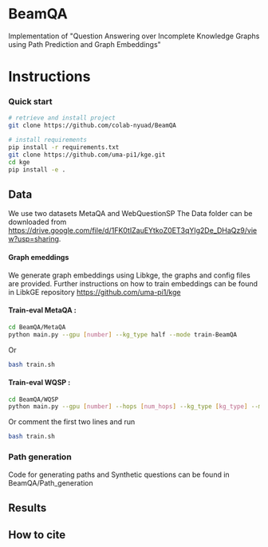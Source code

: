 # BeamQA

Implementation of "Question Answering over Incomplete Knowledge Graphs using Path Prediction and Graph Embeddings"


# Instructions 
### Quick start
```sh
# retrieve and install project 
git clone https://github.com/colab-nyuad/BeamQA

# install requirements
pip install -r requirements.txt
git clone https://github.com/uma-pi1/kge.git
cd kge
pip install -e .
```

## Data 

We use two datasets MetaQA and WebQuestionSP
The Data folder can be downloaded from https://drive.google.com/file/d/1FK0tIZauEYtkoZ0ET3qYIg2De_DHaQz9/view?usp=sharing.  

#### Graph emeddings 
We generate graph embeddings using Libkge, the graphs and config files are provided. Further instructions on how to train embeddings can be found in LibkGE repository https://github.com/uma-pi1/kge


#### Train-eval MetaQA : 
```sh
cd BeamQA/MetaQA 
python main.py --gpu [number] --kg_type half --mode train-BeamQA
```
Or 
```sh
bash train.sh
```


#### Train-eval WQSP : 
```sh
cd BeamQA/WQSP
python main.py --gpu [number] --hops [num_hops] --kg_type [kg_type] --mode train-BeamQA
```
Or comment the first two lines and run 
```sh
bash train.sh
```

### Path generation 
Code for generating paths and Synthetic questions can be found in BeamQA/Path_generation


## Results

## How to cite
